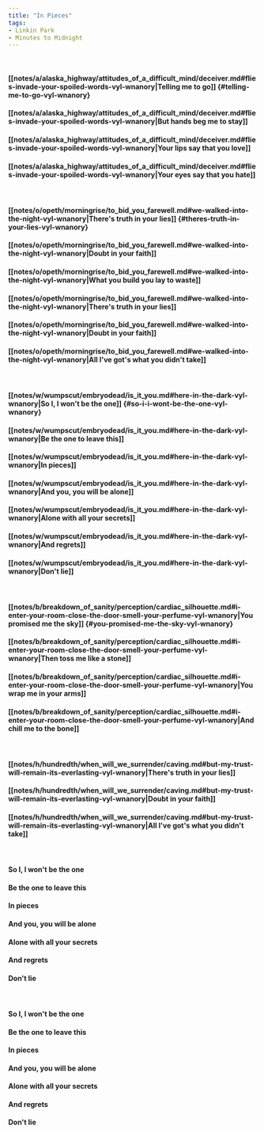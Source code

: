 ```yaml
---
title: "In Pieces"
tags:
- Linkin Park
- Minutes to Midnight
---
```

&nbsp;
#### [[notes/a/alaska_highway/attitudes_of_a_difficult_mind/deceiver.md#flies-invade-your-spoiled-words-vyl-wnanory|Telling me to go]] {#telling-me-to-go-vyl-wnanory}
#### [[notes/a/alaska_highway/attitudes_of_a_difficult_mind/deceiver.md#flies-invade-your-spoiled-words-vyl-wnanory|But hands beg me to stay]]
#### [[notes/a/alaska_highway/attitudes_of_a_difficult_mind/deceiver.md#flies-invade-your-spoiled-words-vyl-wnanory|Your lips say that you love]]
#### [[notes/a/alaska_highway/attitudes_of_a_difficult_mind/deceiver.md#flies-invade-your-spoiled-words-vyl-wnanory|Your eyes say that you hate]]
&nbsp;
#### [[notes/o/opeth/morningrise/to_bid_you_farewell.md#we-walked-into-the-night-vyl-wnanory|There's truth in your lies]] {#theres-truth-in-your-lies-vyl-wnanory}
#### [[notes/o/opeth/morningrise/to_bid_you_farewell.md#we-walked-into-the-night-vyl-wnanory|Doubt in your faith]]
#### [[notes/o/opeth/morningrise/to_bid_you_farewell.md#we-walked-into-the-night-vyl-wnanory|What you build you lay to waste]]
#### [[notes/o/opeth/morningrise/to_bid_you_farewell.md#we-walked-into-the-night-vyl-wnanory|There's truth in your lies]]
#### [[notes/o/opeth/morningrise/to_bid_you_farewell.md#we-walked-into-the-night-vyl-wnanory|Doubt in your faith]]
#### [[notes/o/opeth/morningrise/to_bid_you_farewell.md#we-walked-into-the-night-vyl-wnanory|All I've got's what you didn't take]]
&nbsp;
#### [[notes/w/wumpscut/embryodead/is_it_you.md#here-in-the-dark-vyl-wnanory|So I, I won't be the one]] {#so-i-i-wont-be-the-one-vyl-wnanory}
#### [[notes/w/wumpscut/embryodead/is_it_you.md#here-in-the-dark-vyl-wnanory|Be the one to leave this]]
#### [[notes/w/wumpscut/embryodead/is_it_you.md#here-in-the-dark-vyl-wnanory|In pieces]]
#### [[notes/w/wumpscut/embryodead/is_it_you.md#here-in-the-dark-vyl-wnanory|And you, you will be alone]]
#### [[notes/w/wumpscut/embryodead/is_it_you.md#here-in-the-dark-vyl-wnanory|Alone with all your secrets]]
#### [[notes/w/wumpscut/embryodead/is_it_you.md#here-in-the-dark-vyl-wnanory|And regrets]]
#### [[notes/w/wumpscut/embryodead/is_it_you.md#here-in-the-dark-vyl-wnanory|Don't lie]]
&nbsp;
#### [[notes/b/breakdown_of_sanity/perception/cardiac_silhouette.md#i-enter-your-room-close-the-door-smell-your-perfume-vyl-wnanory|You promised me the sky]] {#you-promised-me-the-sky-vyl-wnanory}
#### [[notes/b/breakdown_of_sanity/perception/cardiac_silhouette.md#i-enter-your-room-close-the-door-smell-your-perfume-vyl-wnanory|Then toss me like a stone]]
#### [[notes/b/breakdown_of_sanity/perception/cardiac_silhouette.md#i-enter-your-room-close-the-door-smell-your-perfume-vyl-wnanory|You wrap me in your arms]]
#### [[notes/b/breakdown_of_sanity/perception/cardiac_silhouette.md#i-enter-your-room-close-the-door-smell-your-perfume-vyl-wnanory|And chill me to the bone]]
&nbsp;
#### [[notes/h/hundredth/when_will_we_surrender/caving.md#but-my-trust-will-remain-its-everlasting-vyl-wnanory|There's truth in your lies]]
#### [[notes/h/hundredth/when_will_we_surrender/caving.md#but-my-trust-will-remain-its-everlasting-vyl-wnanory|Doubt in your faith]]
#### [[notes/h/hundredth/when_will_we_surrender/caving.md#but-my-trust-will-remain-its-everlasting-vyl-wnanory|All I've got's what you didn't take]]
&nbsp;
#### So I, I won't be the one
#### Be the one to leave this
#### In pieces
#### And you, you will be alone
#### Alone with all your secrets
#### And regrets
#### Don't lie
&nbsp;
#### So I, I won't be the one
#### Be the one to leave this
#### In pieces
#### And you, you will be alone
#### Alone with all your secrets
#### And regrets
#### Don't lie
